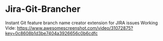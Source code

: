 # Jira-Git-Brancher
Instant Git feature branch name creator extension for JIRA issues
Working Vide: https://www.awesomescreenshot.com/video/31072875?key=0c8608b1d3be7404a3926656c0b6cdfc

